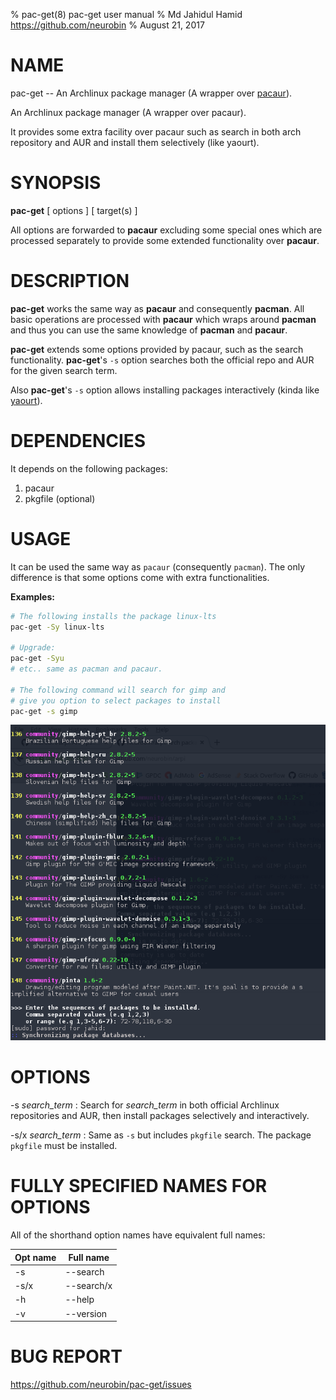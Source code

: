 % pac-get(8) pac-get user manual
% Md Jahidul Hamid <https://github.com/neurobin>
% August 21, 2017

# NAME
pac-get -- An Archlinux package manager (A wrapper over [pacaur](https://github.com/rmarquis/pacaur)).

An Archlinux package manager (A wrapper over pacaur).

It provides some extra facility over pacaur such as search in both arch repository and AUR and install them selectively (like yaourt).

# SYNOPSIS

**pac-get** <operation> [ options ] [ target(s) ]

All options are forwarded to **pacaur** excluding some special ones which are processed separately to provide some extended functionality over **pacaur**.

# DESCRIPTION

**pac-get** works the same way as **pacaur** and consequently **pacman**. All basic operations are processed with **pacaur** which wraps around **pacman** and thus you can use the same knowledge of **pacman** and **pacaur**.

**pac-get** extends some options provided by pacaur, such as the search functionality. **pac-get**'s `-s` option searches both the official repo and AUR for the given search term.

Also **pac-get**'s `-s` option allows installing packages interactively (kinda like [yaourt](https://github.com/archlinuxfr/yaourt)).

# DEPENDENCIES

It depends on the following packages:

1. pacaur
2. pkgfile (optional)

# USAGE

It can be used the same way as `pacaur` (consequently `pacman`). The only difference is that some options come with extra functionalities.

**Examples:**

```bash
# The following installs the package linux-lts
pac-get -Sy linux-lts

# Upgrade:
pac-get -Syu
# etc.. same as pacman and pacaur.

# The following command will search for gimp and
# give you option to select packages to install
pac-get -s gimp 
```

![pac-get example image](pac-get-ex.png)


# OPTIONS

-s *search_term*
: Search for *search_term* in both official Archlinux repositories and AUR, then install packages selectively and interactively.

-s/x *search_term*
: Same as `-s` but includes `pkgfile` search. The package `pkgfile` must be installed.


# FULLY SPECIFIED NAMES FOR OPTIONS

All of the shorthand option names have equivalent full names:

Opt name | Full name
-------- | ---------
-s | --search
-s/x | --search/x
-h | --help
-v | --version

# BUG REPORT

<https://github.com/neurobin/pac-get/issues>


